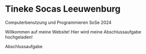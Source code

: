 # Tineke Socas Leeuwenburg
Computerbenutzung und Programmieren SoSe 2024

  Willkommen auf meine Website! 
  Hier wird meine Abschlussaufgabe hochgeladen!

  Abschlussaufgabe
